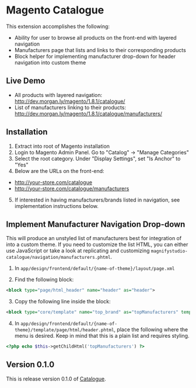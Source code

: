 # Magento Catalogue

This extension accomplishes the following:

- Ability for user to browse all products on the front-end with layered navigation
- Manufacturers page that lists and links to their corresponding products
- Block helper for implementing manufacturer drop-down for header navigation into custom theme

## Live Demo

- All products with layered navigation: http://dev.morgan.ly/magento/1.8.1/catalogue/
- List of manufacturers linking to their products: http://dev.morgan.ly/magento/1.8.1/catalogue/manufacturers/

## Installation

1. Extract into root of Magento installation
2. Login to Magento Admin Panel. Go to "Catalog" -> "Manage Categories"
3. Select the root category. Under "Display Settings", set "Is Anchor" to "Yes"
4. Below are the URLs on the front-end:
  - http://your-store.com/catalogue
  - http://your-store.com/catalogue/manufacturers
5. If interested in having manufacturers/brands listed in navigation, see implementation instructions below.

## Implement Manufacturer Navigation Drop-down
This will produce an unstyled list of manufacturers best for integration of into a custom theme. If you need to customize the list HTML, you can either use JavaScript or take a look at replicating and customizing `magnifystudio-catalogue/navigation/manufacturers.phtml`.

1. In `app/design/frontend/default/{name-of-theme}/layout/page.xml`

2. Find the following block:

```xml
<block type="page/html_header" name="header" as="header">
```

3. Copy the following line inside the block:

```xml
<block type="core/template" name="top_brand" as="topManufacturers" template="magnifystudio-catalogue/navigation/manufacturers.phtml" />
```

4. In `app/design/frontend/default/{name-of-theme}/template/page/html/header.phtml`, place the following where the menu is desired. Keep in mind that this is a plain list and requires styling.

```php
<?php echo $this->getChildHtml('topManufacturers') ?>
```

## Version 0.1.0

This is release version 0.1.0 of [Catalogue](https://github.com/morgan/magento-catalogue).
